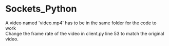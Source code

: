 # Sockets_Python

A video named 'video.mp4' has to be in the same folder for the code to work\
Change the frame rate of the video in client.py line 53 to match the original video.
